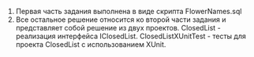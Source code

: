 1. Первая часть задания выполнена в виде скрипта FlowerNames.sql 
2. Все остальное решение относится ко второй части задания и представляет собой решение из двух проектов. 
ClosedList - реализация интерфейса IClosedList. ClosedListXUnitTest - тесты для проекта ClosedList с использованием XUnit. 
